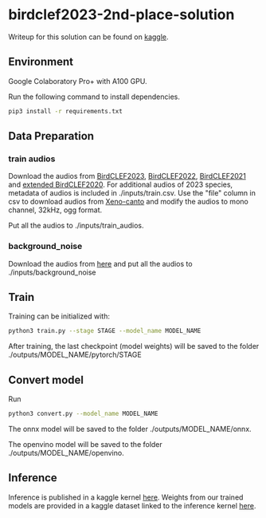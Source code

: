 # birdclef2023-2nd-place-solution

Writeup for this solution can be found on [kaggle](https://www.kaggle.com/competitions/birdclef-2023/discussion/412707).

## Environment

Google Colaboratory Pro+ with A100 GPU.

Run the following command to install dependencies.

```sh
pip3 install -r requirements.txt
```

## Data Preparation

### train audios

Download the audios from [BirdCLEF2023](https://www.kaggle.com/competitions/birdclef-2023/data), [BirdCLEF2022](https://www.kaggle.com/competitions/birdclef-2022/data), [BirdCLEF2021](https://www.kaggle.com/competitions/birdclef-2021/data) and [extended BirdCLEF2020](https://www.kaggle.com/competitions/birdclef-2023/discussion/398318). For additional audios of 2023 species, metadata of audios is included in ./inputs/train.csv. Use the "file" column in csv to download audios from [Xeno-canto](https://xeno-canto.org) and modify the audios to mono channel, 32kHz, ogg format.

Put all the audios to ./inputs/train_audios.

### background_noise

Download the audios from [here](https://www.kaggle.com/datasets/honglihang/background-noise) and put all the audios to ./inputs/background_noise

## Train

Training can be initialized with:

```sh
python3 train.py --stage STAGE --model_name MODEL_NAME
```

After training, the last checkpoint (model weights) will be saved to the folder ./outputs/MODEL_NAME/pytorch/STAGE

## Convert model

Run

```sh
python3 convert.py --model_name MODEL_NAME
```

The onnx model will be saved to the folder ./outputs/MODEL_NAME/onnx.

The openvino model will be saved to the folder ./outputs/MODEL_NAME/openvino.

## Inference

Inference is published in a kaggle kernel [here](https://www.kaggle.com/code/honglihang/2nd-place-solution-inference-kernel). Weights from our trained models are provided in a kaggle dataset linked to the inference kernel [here](https://www.kaggle.com/datasets/honglihang/birdclef-openvino-comp).
